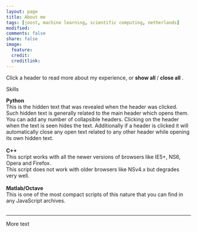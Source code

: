 ```yaml
---
layout: page
title: About me
tags: [joost, machine learning, scientific computing, netherlands]
modified: 
comments: false
share: false
image:
  feature: 
  credit: 
  creditlink: 
---
```


Click a header to read more about my experience, or 
<span style="cursor:hand; cursor:pointer" onClick="openAll()">
  <b> show all </b>
</span> 
/
<span style="cursor:hand; cursor:pointer" onClick="closeAll()">
  <b> close all</b>
</span>
. 

Skills
<div onClick="openClose('a1')" style="cursor:hand; cursor:pointer"><b>Python</b></div>
<div id="a1" class="texter">
  This is the hidden text that was revealed when the header was clicked. Such hidden text is generally related to the main        header which opens them. You can add any number of collapsible headers. Clicking on the header when the text is seen hides      the text. Additionally if a header is clicked it will automatically close any open text related to any other header while       opening its own hidden text.<br /><br /></div>

<div onClick="openClose('a2')" style="cursor:hand; cursor:pointer"><b>C++</b></div>
<div id="a2" class="texter">
  This script works with all the newer versions of browsers like IE5+, NS6, Opera and Firefox.<br />
  This script does not work with older browsers like NSv4.x but degrades very well.<br /><br /></div>
 
<div onClick="openClose('a3')" style="cursor:hand; cursor:pointer"><b>Matlab/Octave</b></div>
<div id="a3" class="texter">
  This is one of the most compact scripts of this nature that you can find in any JavaScript archives.<br /><br /></div>

---

More text
